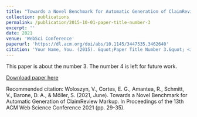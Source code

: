```yaml
---
title: "Towards a Novel Benchmark for Automatic Generation of ClaimReview Markup"
collection: publications
permalink: /publication/2015-10-01-paper-title-number-3
excerpt: ''
date: 2021
venue: 'WebSci Conference'
paperurl: 'https://dl.acm.org/doi/abs/10.1145/3447535.3462640'
citation: 'Your Name, You. (2015). &quot;Paper Title Number 3.&quot; <i>Journal 1</i>. 1(3).'
---
```

This paper is about the number 3. The number 4 is left for future work.

[Download paper here]([http://academicpages.github.io/files/paper3.pdf](https://dl.acm.org/doi/fullHtml/10.1145/3447535.3462640))

Recommended citation: Woloszyn, V., Cortes, E. G., Amantea, R., Schmitt, V., Barone, D. A., & Möller, S. (2021, June). Towards a Novel Benchmark for Automatic Generation of ClaimReview Markup. In Proceedings of the 13th ACM Web Science Conference 2021 (pp. 29-35).
